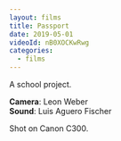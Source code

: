 ```yaml
---
layout: films
title: Passport
date: 2019-05-01
videoId: nB0XOCKwRwg
categories:
  - films
---
```


A school project.

**Camera**: Leon Weber\
**Sound**: Luis Aguero Fischer

Shot on Canon C300.
